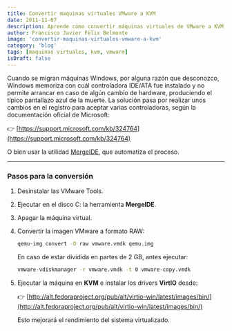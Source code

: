 ```yaml
---
title: Convertir maquinas virtuales VMware a KVM
date: 2011-11-07
description: Aprende cómo convertir máquinas virtuales de VMware a KVM, solucionando problemas comunes y mejorando el rendimiento con herramientas y pasos detallados.
author: Francisco Javier Félix Belmonte
image: 'convertir-maquinas-virtuales-vmware-a-kvm'
category: 'blog'
tags: [maquinas virtuales, kvm, vmware]
isDraft: false
---
```


Cuando se migran máquinas Windows, por alguna razón que desconozco, Windows memoriza con cuál controladora IDE/ATA fue
instalado y no permite arrancar en caso de algún cambio de hardware, produciendo el típico pantallazo azul de la muerte.
La solución pasa por realizar unos cambios en el registro para aceptar varias controladoras, según la documentación
oficial de Microsoft:

👉 [https://support.microsoft.com/kb/324764](https://support.microsoft.com/kb/324764)

O bien usar la utilidad [MergeIDE](https://inode64.com), que automatiza el proceso.

---

### Pasos para la conversión

1. Desinstalar las VMware Tools.
2. Ejecutar en el disco C: la herramienta **MergeIDE**.
3. Apagar la máquina virtual.
4. Convertir la imagen VMware a formato RAW:

   ```bash
   qemu-img convert -O raw vmware.vmdk qemu.img
   ```

   En caso de estar dividida en partes de 2 GB, antes ejecutar:

   ```bash
   vmware-vdiskmanager -r vmware.vmdk -t 0 vmware-copy.vmdk
   ```

5. Ejecutar la máquina en **KVM** e instalar los drivers **VirtIO** desde:

   👉 [http://alt.fedoraproject.org/pub/alt/virtio-win/latest/images/bin/](http://alt.fedoraproject.org/pub/alt/virtio-win/latest/images/bin/)

   Esto mejorará el rendimiento del sistema virtualizado.
